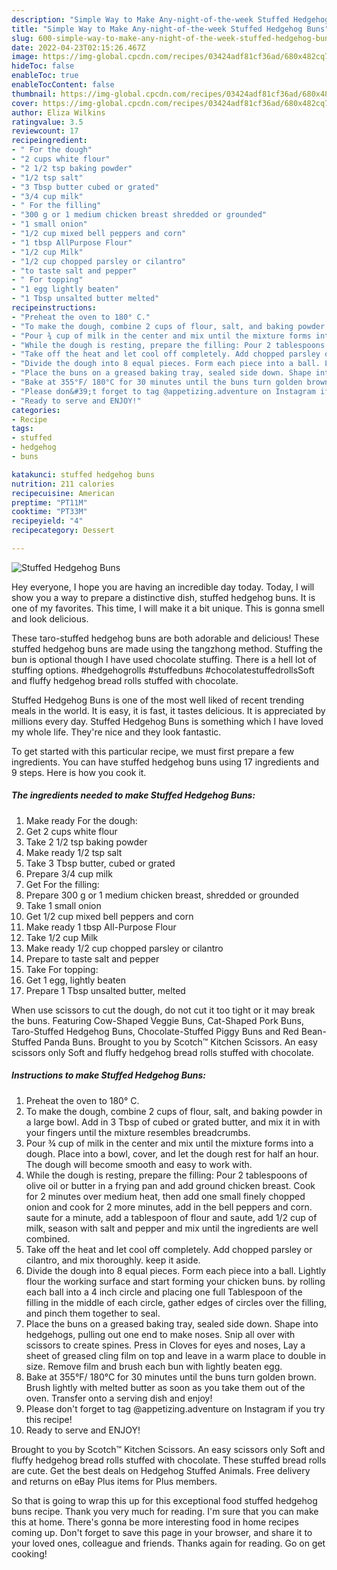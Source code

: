 ```yaml
---
description: "Simple Way to Make Any-night-of-the-week Stuffed Hedgehog Buns"
title: "Simple Way to Make Any-night-of-the-week Stuffed Hedgehog Buns"
slug: 600-simple-way-to-make-any-night-of-the-week-stuffed-hedgehog-buns
date: 2022-04-23T02:15:26.467Z
image: https://img-global.cpcdn.com/recipes/03424adf81cf36ad/680x482cq70/stuffed-hedgehog-buns-recipe-main-photo.jpg
hideToc: false
enableToc: true
enableTocContent: false
thumbnail: https://img-global.cpcdn.com/recipes/03424adf81cf36ad/680x482cq70/stuffed-hedgehog-buns-recipe-main-photo.jpg
cover: https://img-global.cpcdn.com/recipes/03424adf81cf36ad/680x482cq70/stuffed-hedgehog-buns-recipe-main-photo.jpg
author: Eliza Wilkins
ratingvalue: 3.5
reviewcount: 17
recipeingredient:
- " For the dough"
- "2 cups white flour"
- "2 1/2 tsp baking powder"
- "1/2 tsp salt"
- "3 Tbsp butter cubed or grated"
- "3/4 cup milk"
- " For the filling"
- "300 g or 1 medium chicken breast shredded or grounded"
- "1 small onion"
- "1/2 cup mixed bell peppers and corn"
- "1 tbsp AllPurpose Flour"
- "1/2 cup Milk"
- "1/2 cup chopped parsley or cilantro"
- "to taste salt and pepper"
- " For topping"
- "1 egg lightly beaten"
- "1 Tbsp unsalted butter melted"
recipeinstructions:
- "Preheat the oven to 180° C."
- "To make the dough, combine 2 cups of flour, salt, and baking powder in a large bowl. Add in 3 Tbsp of cubed or grated butter, and mix it in with your fingers until the mixture resembles breadcrumbs."
- "Pour ¾ cup of milk in the center and mix until the mixture forms into a dough. Place into a bowl, cover, and let the dough rest for half an hour. The dough will become smooth and easy to work with."
- "While the dough is resting, prepare the filling: Pour 2 tablespoons of olive oil or butter in a frying pan and add ground chicken breast. Cook for 2 minutes over medium heat, then add one small finely chopped onion and cook for 2 more minutes, add in the bell peppers and corn. saute for a minute, add a tablespoon of flour and saute, add 1/2 cup of milk, season with salt and pepper and mix until the ingredients are well combined."
- "Take off the heat and let cool off completely. Add chopped parsley or cilantro, and mix thoroughly. keep it aside."
- "Divide the dough into 8 equal pieces. Form each piece into a ball. Lightly flour the working surface and start forming your chicken buns. by rolling each ball into a 4 inch circle and placing one full Tablespoon of the filling in the middle of each circle, gather edges of circles over the filling, and pinch them together to seal."
- "Place the buns on a greased baking tray, sealed side down. Shape into hedgehogs, pulling out one end to make noses. Snip all over with scissors to create spines. Press in Cloves for eyes and noses, Lay a sheet of greased cling film on top and leave in a warm place to double in size. Remove film and brush each bun with lightly beaten egg."
- "Bake at 355°F/ 180°C for 30 minutes until the buns turn golden brown. Brush lightly with melted butter as soon as you take them out of the oven. Transfer onto a serving dish and enjoy!"
- "Please don&#39;t forget to tag @appetizing.adventure on Instagram if you try this recipe!"
- "Ready to serve and ENJOY!"
categories:
- Recipe
tags:
- stuffed
- hedgehog
- buns

katakunci: stuffed hedgehog buns 
nutrition: 211 calories
recipecuisine: American
preptime: "PT11M"
cooktime: "PT33M"
recipeyield: "4"
recipecategory: Dessert

---
```



![Stuffed Hedgehog Buns](https://img-global.cpcdn.com/recipes/03424adf81cf36ad/680x482cq70/stuffed-hedgehog-buns-recipe-main-photo.jpg)

Hey everyone, I hope you are having an incredible day today. Today, I will show you a way to prepare a distinctive dish, stuffed hedgehog buns. It is one of my favorites. This time, I will make it a bit unique. This is gonna smell and look delicious.

These taro-stuffed hedgehog buns are both adorable and delicious! These stuffed hedgehog buns are made using the tangzhong method. Stuffing the bun is optional though I have used chocolate stuffing. There is a hell lot of stuffing options. #hedgehogrolls #stuffedbuns #chocolatestuffedrollsSoft and fluffy hedgehog bread rolls stuffed with chocolate.

Stuffed Hedgehog Buns is one of the most well liked of recent trending meals in the world. It is easy, it is fast, it tastes delicious. It is appreciated by millions every day. Stuffed Hedgehog Buns is something which I have loved my whole life. They're nice and they look fantastic.


To get started with this particular recipe, we must first prepare a few ingredients. You can have stuffed hedgehog buns using 17 ingredients and 9 steps. Here is how you cook it.

<!--inarticleads1-->

##### The ingredients needed to make Stuffed Hedgehog Buns:

1. Make ready  For the dough:
1. Get 2 cups white flour
1. Take 2 1/2 tsp baking powder
1. Make ready 1/2 tsp salt
1. Take 3 Tbsp butter, cubed or grated
1. Prepare 3/4 cup milk
1. Get  For the filling:
1. Prepare 300 g or 1 medium chicken breast, shredded or grounded
1. Take 1 small onion
1. Get 1/2 cup mixed bell peppers and corn
1. Make ready 1 tbsp All-Purpose Flour
1. Take 1/2 cup Milk
1. Make ready 1/2 cup chopped parsley or cilantro
1. Prepare to taste salt and pepper
1. Take  For topping:
1. Get 1 egg, lightly beaten
1. Prepare 1 Tbsp unsalted butter, melted


When use scissors to cut the dough, do not cut it too tight or it may break the buns. Featuring Cow-Shaped Veggie Buns, Cat-Shaped Pork Buns, Taro-Stuffed Hedgehog Buns, Chocolate-Stuffed Piggy Buns and Red Bean-Stuffed Panda Buns. Brought to you by Scotch™ Kitchen Scissors. An easy scissors only Soft and fluffy hedgehog bread rolls stuffed with chocolate. 

<!--inarticleads2-->

##### Instructions to make Stuffed Hedgehog Buns:

1. Preheat the oven to 180° C.
1. To make the dough, combine 2 cups of flour, salt, and baking powder in a large bowl. Add in 3 Tbsp of cubed or grated butter, and mix it in with your fingers until the mixture resembles breadcrumbs.
1. Pour ¾ cup of milk in the center and mix until the mixture forms into a dough. Place into a bowl, cover, and let the dough rest for half an hour. The dough will become smooth and easy to work with.
1. While the dough is resting, prepare the filling: Pour 2 tablespoons of olive oil or butter in a frying pan and add ground chicken breast. Cook for 2 minutes over medium heat, then add one small finely chopped onion and cook for 2 more minutes, add in the bell peppers and corn. saute for a minute, add a tablespoon of flour and saute, add 1/2 cup of milk, season with salt and pepper and mix until the ingredients are well combined.
1. Take off the heat and let cool off completely. Add chopped parsley or cilantro, and mix thoroughly. keep it aside.
1. Divide the dough into 8 equal pieces. Form each piece into a ball. Lightly flour the working surface and start forming your chicken buns. by rolling each ball into a 4 inch circle and placing one full Tablespoon of the filling in the middle of each circle, gather edges of circles over the filling, and pinch them together to seal.
1. Place the buns on a greased baking tray, sealed side down. Shape into hedgehogs, pulling out one end to make noses. Snip all over with scissors to create spines. Press in Cloves for eyes and noses, Lay a sheet of greased cling film on top and leave in a warm place to double in size. Remove film and brush each bun with lightly beaten egg.
1. Bake at 355°F/ 180°C for 30 minutes until the buns turn golden brown. Brush lightly with melted butter as soon as you take them out of the oven. Transfer onto a serving dish and enjoy!
1. Please don&#39;t forget to tag @appetizing.adventure on Instagram if you try this recipe!
1. Ready to serve and ENJOY!

Brought to you by Scotch™ Kitchen Scissors. An easy scissors only Soft and fluffy hedgehog bread rolls stuffed with chocolate. These stuffed bread rolls are cute. Get the best deals on Hedgehog Stuffed Animals. Free delivery and returns on eBay Plus items for Plus members. 

So that is going to wrap this up for this exceptional food stuffed hedgehog buns recipe. Thank you very much for reading. I'm sure that you can make this at home. There's gonna be more interesting food in home recipes coming up. Don't forget to save this page in your browser, and share it to your loved ones, colleague and friends. Thanks again for reading. Go on get cooking!
